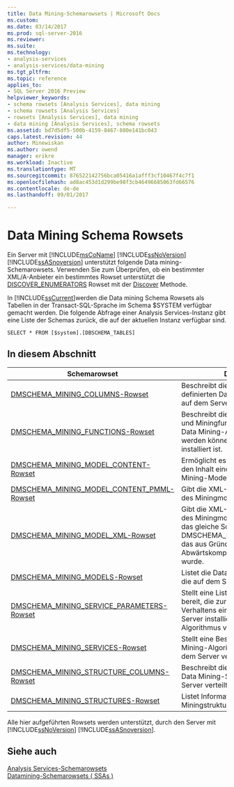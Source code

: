```yaml
---
title: Data Mining-Schemarowsets | Microsoft Docs
ms.custom: 
ms.date: 03/14/2017
ms.prod: sql-server-2016
ms.reviewer: 
ms.suite: 
ms.technology:
- analysis-services
- analysis-services/data-mining
ms.tgt_pltfrm: 
ms.topic: reference
applies_to:
- SQL Server 2016 Preview
helpviewer_keywords:
- schema rowsets [Analysis Services], data mining
- schema rowsets [Analysis Services]
- rowsets [Analysis Services], data mining
- data mining [Analysis Services], schema rowsets
ms.assetid: bd7d5df5-500b-4159-8467-880e141bc043
caps.latest.revision: 44
author: Minewiskan
ms.author: owend
manager: erikre
ms.workload: Inactive
ms.translationtype: MT
ms.sourcegitcommit: 876522142756bca05416a1afff3cf10467f4c7f1
ms.openlocfilehash: ad8ac453d1d299be98f3cb46496685063fd66576
ms.contentlocale: de-de
ms.lasthandoff: 09/01/2017

---
```

# <a name="data-mining-schema-rowsets"></a>Data Mining Schema Rowsets
  Ein Server mit [!INCLUDE[msCoName](../../../includes/msconame-md.md)] [!INCLUDE[ssNoVersion](../../../includes/ssnoversion-md.md)] [!INCLUDE[ssASnoversion](../../../includes/ssasnoversion-md.md)] unterstützt folgende Data mining-Schemarowsets. Verwenden Sie zum Überprüfen, ob ein bestimmter XML/A-Anbieter ein bestimmtes Rowset unterstützt die [DISCOVER_ENUMERATORS](../../../analysis-services/schema-rowsets/xml/discover-enumerators-rowset.md) Rowset mit der [Discover](../../../analysis-services/xmla/xml-elements-methods-discover.md) Methode.  
  
 In [!INCLUDE[ssCurrent](../../../includes/sscurrent-md.md)]werden die Data mining Schema Rowsets als Tabellen in der Transact-SQL-Sprache im Schema $SYSTEM verfügbar gemacht werden. Die folgende Abfrage einer Analysis Services-Instanz gibt eine Liste der Schemas zurück, die auf der aktuellen Instanz verfügbar sind.  
  
```  
SELECT * FROM [$system].[DBSCHEMA_TABLES]  
```  
  
## <a name="in-this-section"></a>In diesem Abschnitt  
  
|Schemarowset|Description|  
|-------------------|-----------------|  
|[DMSCHEMA_MINING_COLUMNS-Rowset](../../../analysis-services/schema-rowsets/data-mining/dmschema-mining-columns-rowset.md)|Beschreibt die einzelnen Spalten aller definierten Data Mining-Modelle, die auf dem Server verteilt werden.|  
|[DMSCHEMA_MINING_FUNCTIONS-Rowset](../../../analysis-services/schema-rowsets/data-mining/dmschema-mining-functions-rowset.md)|Beschreibt die Vorhersagefunktionen und Miningfunktionen, die mit jedem Data Mining-Algorithmus verwendet werden können, der auf dem Server installiert ist.|  
|[DMSCHEMA_MINING_MODEL_CONTENT-Rowset](../../../analysis-services/schema-rowsets/data-mining/dmschema-mining-model-content-rowset.md)|Ermöglicht es der Clientanwendung, den Inhalt eines trainierten Data Mining-Modells zu durchsuchen.|  
|[DMSCHEMA_MINING_MODEL_CONTENT_PMML-Rowset](../../../analysis-services/schema-rowsets/data-mining/dmschema-mining-model-content-pmml-rowset.md)|Gibt die XML-Darstellung (PMML 2.1) des Miningmodellinhalts wieder.|  
|[DMSCHEMA_MINING_MODEL_XML-Rowset](../../../analysis-services/schema-rowsets/data-mining/dmschema-mining-model-xml-rowset.md)|Gibt die XML-Struktur (PMML 2.1) des Miningmodells wieder. Dies ist das gleiche Schema wie DMSCHEMA_MINING_MODEL_PMML, das aus Gründen der Abwärtskompatibilität beibehalten wurde.|  
|[DMSCHEMA_MINING_MODELS-Rowset](../../../analysis-services/schema-rowsets/data-mining/dmschema-mining-models-rowset.md)|Listet die Data Mining-Modelle auf, die auf dem Server verteilt werden.|  
|[DMSCHEMA_MINING_SERVICE_PARAMETERS-Rowset](../../../analysis-services/schema-rowsets/data-mining/dmschema-mining-service-parameters-rowset.md)|Stellt eine Liste von Parametern bereit, die zur Konfiguration des Verhaltens eines jeden auf dem Server installierten Data Mining-Algorithmus verwendet werden kann.|  
|[DMSCHEMA_MINING_SERVICES-Rowset](../../../analysis-services/schema-rowsets/data-mining/dmschema-mining-services-rowset.md)|Stellt eine Beschreibung aller Data Mining-Algorithmen bereit, die auf dem Server verfügbar sind.|  
|[DMSCHEMA_MINING_STRUCTURE_COLUMNS-Rowset](../../../analysis-services/schema-rowsets/data-mining/dmschema-mining-structure-columns-rowset.md)|Beschreibt die einzelnen Spalten aller Data Mining-Strukturen, die auf dem Server verteilt werden.|  
|[DMSCHEMA_MINING_STRUCTURES-Rowset](../../../analysis-services/schema-rowsets/data-mining/dmschema-mining-structures-rowset.md)|Listet Informationen zu Miningstrukturen auf.|  
  
 Alle hier aufgeführten Rowsets werden unterstützt, durch den Server mit [!INCLUDE[ssNoVersion](../../../includes/ssnoversion-md.md)] [!INCLUDE[ssASnoversion](../../../includes/ssasnoversion-md.md)].  
  
## <a name="see-also"></a>Siehe auch  
 [Analysis Services-Schemarowsets](../../../analysis-services/schema-rowsets/analysis-services-schema-rowsets.md)   
 [Datamining-Schemarowsets &#40; SSAs &#41;](../../../analysis-services/data-mining/data-mining-schema-rowsets-ssas.md)  
  
  

